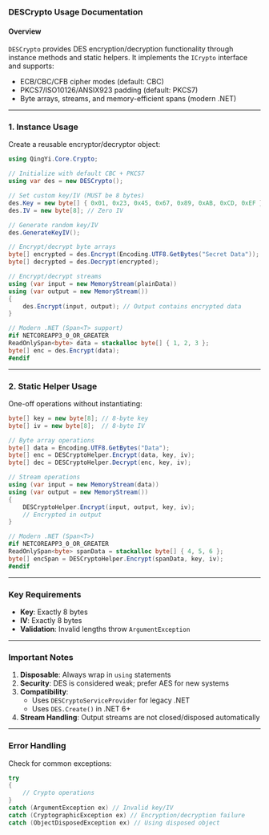 ﻿### DESCrypto Usage Documentation

#### Overview
`DESCrypto` provides DES encryption/decryption functionality through instance methods and static helpers. It implements the `ICrypto` interface and supports:
- ECB/CBC/CFB cipher modes (default: CBC)
- PKCS7/ISO10126/ANSIX923 padding (default: PKCS7)
- Byte arrays, streams, and memory-efficient spans (modern .NET)

---

### 1. Instance Usage
Create a reusable encryptor/decryptor object:

```csharp
using QingYi.Core.Crypto;

// Initialize with default CBC + PKCS7
using var des = new DESCrypto();

// Set custom key/IV (MUST be 8 bytes)
des.Key = new byte[] { 0x01, 0x23, 0x45, 0x67, 0x89, 0xAB, 0xCD, 0xEF };
des.IV = new byte[8]; // Zero IV

// Generate random key/IV
des.GenerateKeyIV();

// Encrypt/decrypt byte arrays
byte[] encrypted = des.Encrypt(Encoding.UTF8.GetBytes("Secret Data"));
byte[] decrypted = des.Decrypt(encrypted);

// Encrypt/decrypt streams
using (var input = new MemoryStream(plainData))
using (var output = new MemoryStream())
{
    des.Encrypt(input, output); // Output contains encrypted data
}

// Modern .NET (Span<T> support)
#if NETCOREAPP3_0_OR_GREATER
ReadOnlySpan<byte> data = stackalloc byte[] { 1, 2, 3 };
byte[] enc = des.Encrypt(data);
#endif
```

---

### 2. Static Helper Usage
One-off operations without instantiating:

```csharp
byte[] key = new byte[8]; // 8-byte key
byte[] iv = new byte[8];  // 8-byte IV

// Byte array operations
byte[] data = Encoding.UTF8.GetBytes("Data");
byte[] enc = DESCryptoHelper.Encrypt(data, key, iv);
byte[] dec = DESCryptoHelper.Decrypt(enc, key, iv);

// Stream operations
using (var input = new MemoryStream(data))
using (var output = new MemoryStream())
{
    DESCryptoHelper.Encrypt(input, output, key, iv);
    // Encrypted in output
}

// Modern .NET (Span<T>)
#if NETCOREAPP3_0_OR_GREATER
ReadOnlySpan<byte> spanData = stackalloc byte[] { 4, 5, 6 };
byte[] encSpan = DESCryptoHelper.Encrypt(spanData, key, iv);
#endif
```

---

### Key Requirements
- **Key**: Exactly 8 bytes
- **IV**: Exactly 8 bytes
- **Validation**: Invalid lengths throw `ArgumentException`

---

### Important Notes
1. **Disposable**: Always wrap in `using` statements
2. **Security**: DES is considered weak; prefer AES for new systems
3. **Compatibility**: 
   - Uses `DESCryptoServiceProvider` for legacy .NET
   - Uses `DES.Create()` in .NET 6+
4. **Stream Handling**: Output streams are not closed/disposed automatically

---

### Error Handling
Check for common exceptions:
```csharp
try
{
    // Crypto operations
}
catch (ArgumentException ex) // Invalid key/IV
catch (CryptographicException ex) // Encryption/decryption failure
catch (ObjectDisposedException ex) // Using disposed object
```